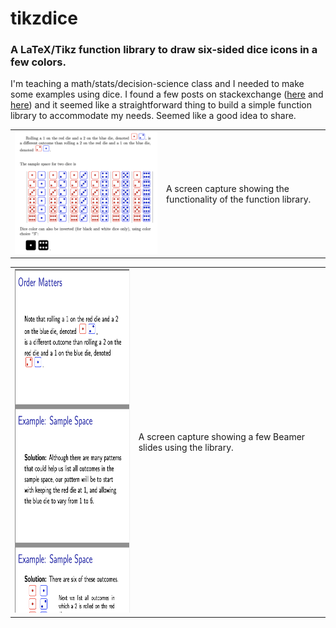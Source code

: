 # tikzdice
### A LaTeX/Tikz function library to draw six-sided dice icons in a few colors.

I'm teaching a math/stats/decision-science class and I needed to make some examples using dice. I found a few posts on stackexchange (<a href="https://tex.stackexchange.com/questions/102630/dice-symbols-for-digits-up-to-9
">here</a> and <a href="https://tex.stackexchange.com/questions/431699/how-can-i-use-a-dice-symbol-inside-a-math-equation">here</a>) and it seemed like a straightforward thing to build a simple function library to accommodate my needs. Seemed like a good idea to share.


<table>
  <tr><td border="1px"><img src="tikzdicemwe.png" width="480px">
    </td>
    <td> A screen capture showing the functionality of the function library.</td>
  </tr>
  </table>

<table>
  <tr><td border="1px"><img src="tikzdicebeamer.png" height="550px">
    </td>
    <td> A screen capture showing a few Beamer slides using the library.</td>
  </tr>
  </table>
